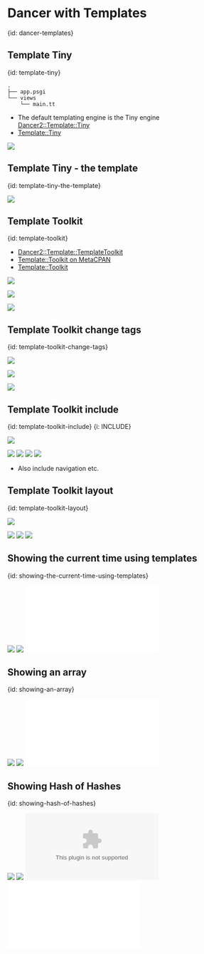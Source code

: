 # Dancer with Templates
{id: dancer-templates}


## Template Tiny
{id: template-tiny}

```
.
├── app.psgi
└── views
    └── main.tt
```

* The default templating engine is the Tiny engine [Dancer2::Template::Tiny](https://metacpan.org/pod/Dancer2::Template::Tiny)
* [Template::Tiny](https://metacpan.org/pod/Template::Tiny)

![](examples/dancer/template-tiny/app.psgi)

## Template Tiny - the template
{id: template-tiny-the-template}


![](examples/dancer/template-tiny/views/main.tt)

## Template Toolkit
{id: template-toolkit}

* [Dancer2::Template::TemplateToolkit](https://metacpan.org/pod/Dancer2::Template::TemplateToolkit)
* [Template::Toolkit on MetaCPAN](https://metacpan.org/pod/Template)
* [Template::Toolkit](http://www.template-toolkit.org/)

![](examples/dancer/template-toolkit/config.yml)

![](examples/dancer/template-toolkit/app.psgi)

![](examples/dancer/template-toolkit/views/main.tt)

## Template Toolkit change tags
{id: template-toolkit-change-tags}

![](examples/dancer/template-toolkit-tags/config.yml)

![](examples/dancer/template-toolkit-tags/app.psgi)

![](examples/dancer/template-toolkit-tags/views/main.tt)



## Template Toolkit include
{id: template-toolkit-include}
{i: INCLUDE}

![](examples/dancer/template-include/config.yml)

![](examples/dancer/template-include/app.psgi)
![](examples/dancer/template-include/views/main.tt)
![](examples/dancer/template-include/views/incl/header.tt)
![](examples/dancer/template-include/views/incl/footer.tt)

* Also include navigation etc.

## Template Toolkit layout
{id: template-toolkit-layout}

![](examples/dancer/template-layout/config.yml)

![](examples/dancer/template-layout/app.psgi)
![](examples/dancer/template-layout/views/main.tt)
![](examples/dancer/template-layout/views/layouts/main.tt)

## Showing the current time using templates
{id: showing-the-current-time-using-templates}

![](examples/dancer/show_time_using_template/app.psgi)
![](examples/dancer/show_time_using_template/views/page.tt)
![](examples/dancer/show_time_using_template/test.t)

## Showing an array
{id: showing-an-array}

![](examples/dancer/show_array/app.psgi)
![](examples/dancer/show_array/views/page.tt)
![](examples/dancer/show_array/test.t)

## Showing Hash of Hashes
{id: showing-hash-of-hashes}

![](examples/dancer/show_hoh/app.psgi)
![](examples/dancer/show_hoh/views/page.tt)
![](examples/dancer/show_hoh/planets.csv)
![](examples/dancer/show_hoh/test.t)

